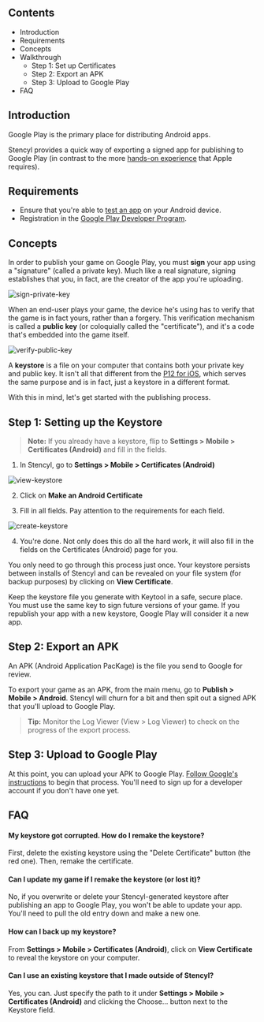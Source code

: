 ## Contents

* Introduction
* Requirements
* Concepts
* Walkthrough
  * Step 1: Set up Certificates
  * Step 2: Export an APK
  * Step 3: Upload to Google Play
* FAQ


## Introduction

Google Play is the primary place for distributing Android apps.

Stencyl provides a quick way of exporting a signed app for publishing to Google Play (in contrast to the more [hands-on experience](https://www.stencyl.com/help/view/ios-certificates-guide-2) that Apple requires).


## Requirements

* Ensure that you're able to [test an app](https://www.stencyl.com/help/view/setup-android) on your Android device.
* Registration in the [Google Play Developer Program](https://developer.android.com/distribute/console).


## Concepts

In order to publish your game on Google Play, you must **sign** your app using a "signature" (called a private key). Much like a real signature, signing establishes that you, in fact, are the creator of the app you're uploading.

![sign-private-key](https://static.stencyl.com/help/images/ios-primer-3.png)

When an end-user plays your game, the device he's using has to verify that the game is in fact yours, rather than a forgery. This verification mechanism is called a **public key** (or coloquially called the "certificate"), and it's a code that's embedded into the game itself.

![verify-public-key](https://static.stencyl.com/help/images/ios-primer-4.png)

A **keystore** is a file on your computer that contains both your private key and public key. It isn't all that different from the [P12 for iOS](https://static.stencyl.com/help/images/ios-primer-6.png), which serves the same purpose and is in fact, just a keystore in a different format.

With this in mind, let's get started with the publishing process.


## Step 1: Setting up the Keystore

> **Note:** If you already have a keystore, flip to **Settings > Mobile > Certificates (Android)** and fill in the fields.

1) In Stencyl, go to **Settings > Mobile > Certificates (Android)**

![view-keystore](https://static.stencyl.com/pedia2/ch12/keystore.png)

2) Click on **Make an Android Certificate**

3) Fill in all fields. Pay attention to the requirements for each field.

![create-keystore](https://static.stencyl.com/help/images/google-play-3.png)

4) You're done. Not only does this do all the hard work, it will also fill in the fields on the Certificates (Android) page for you.

You only need to go through this process just once. Your keystore persists between installs of Stencyl and can be revealed on your file system (for backup purposes) by clicking on **View Certificate**.

Keep the keystore file you generate with Keytool in a safe, secure place. You must use the same key to sign future versions of your game. If you republish your app with a new keystore, Google Play will consider it a new app.
 

## Step 2: Export an APK

An APK (Android Application PacKage) is the file you send to Google for review.

To export your game as an APK, from the main menu, go to **Publish > Mobile > Android**. Stencyl will churn for a bit and then spit out a signed APK that you'll upload to Google Play.

> **Tip:** Monitor the Log Viewer (View > Log Viewer) to check on the progress of the export process.
 

## Step 3: Upload to Google Play

At this point, you can upload your APK to Google Play. [Follow Google's instructions](https://developer.android.com/distribute/console) to begin that process. You'll need to sign up for a developer account if you don't have one yet.
 

## FAQ

#### My keystore got corrupted. How do I remake the keystore?
First, delete the existing keystore using the "Delete Certificate" button (the red one). Then, remake the certificate. 

#### Can I update my game if I remake the keystore (or lost it)?
No, if you overwrite or delete your Stencyl-generated keystore after publishing an app to Google Play, you won't be able to update your app. You'll need to pull the old entry down and make a new one.

#### How can I back up my keystore?
From **Settings > Mobile > Certificates (Android)**, click on **View Certificate** to reveal the keystore on your computer.

#### Can I use an existing keystore that I made outside of Stencyl?
Yes, you can. Just specify the path to it under **Settings > Mobile > Certificates (Android)** and clicking the Choose... button next to the Keystore field.
